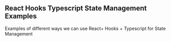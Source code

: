 React Hooks Typescript State Management Examples
---
Examples of different ways we can use React+ Hooks + Typescript for State Management